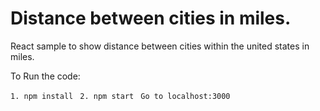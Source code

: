 # Distance between cities in miles.

React sample to show distance between cities within the united states in miles.


To Run the code:

```1. npm install ```
```2. npm start ```
``` Go to localhost:3000 ```
